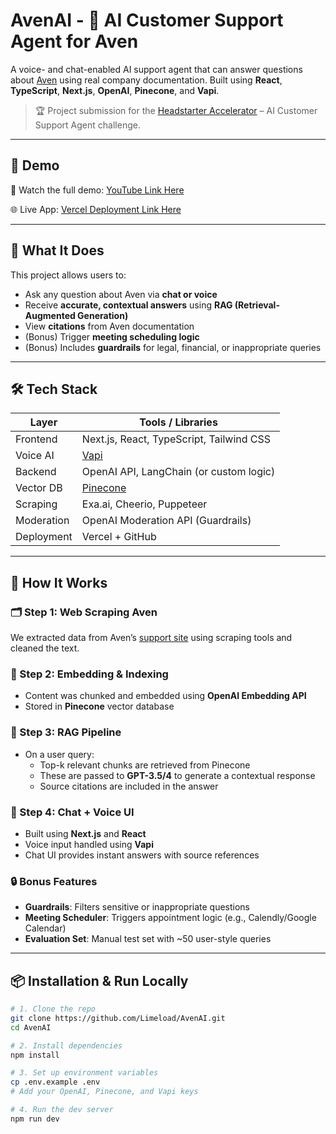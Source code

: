 # AvenAI - 🤖 AI Customer Support Agent for Aven


A voice- and chat-enabled AI support agent that can answer questions about [Aven](https://www.aven.com) using real company documentation. Built using **React**, **TypeScript**, **Next.js**, **OpenAI**, **Pinecone**, and **Vapi**.

> 🏆 Project submission for the [Headstarter Accelerator](https://app.headstarter.co/content/accelerator/project/ai-customer-support) – AI Customer Support Agent challenge.

---

## 🚀 Demo

🎥 Watch the full demo: [YouTube Link Here](#)

🌐 Live App: [Vercel Deployment Link Here](#)

---

## 🧠 What It Does

This project allows users to:
- Ask any question about Aven via **chat or voice**
- Receive **accurate, contextual answers** using **RAG (Retrieval-Augmented Generation)**
- View **citations** from Aven documentation
- (Bonus) Trigger **meeting scheduling logic**
- (Bonus) Includes **guardrails** for legal, financial, or inappropriate queries

---

## 🛠️ Tech Stack

| Layer        | Tools / Libraries                          |
|--------------|---------------------------------------------|
| Frontend     | Next.js, React, TypeScript, Tailwind CSS    |
| Voice AI     | [Vapi](https://vapi.ai)                    |
| Backend      | OpenAI API, LangChain (or custom logic)     |
| Vector DB    | [Pinecone](https://www.pinecone.io)         |
| Scraping     | Exa.ai, Cheerio, Puppeteer                  |
| Moderation   | OpenAI Moderation API (Guardrails)          |
| Deployment   | Vercel + GitHub                             |

---

## 🧩 How It Works

### 🗂️ Step 1: Web Scraping Aven
We extracted data from Aven’s [support site](https://www.aven.com/support) using scraping tools and cleaned the text.

### 🔎 Step 2: Embedding & Indexing
- Content was chunked and embedded using **OpenAI Embedding API**
- Stored in **Pinecone** vector database

### 🤖 Step 3: RAG Pipeline
- On a user query:
  - Top-k relevant chunks are retrieved from Pinecone
  - These are passed to **GPT-3.5/4** to generate a contextual response
  - Source citations are included in the answer

### 💬 Step 4: Chat + Voice UI
- Built using **Next.js** and **React**
- Voice input handled using **Vapi**
- Chat UI provides instant answers with source references

### 🔒 Bonus Features
- **Guardrails**: Filters sensitive or inappropriate questions
- **Meeting Scheduler**: Triggers appointment logic (e.g., Calendly/Google Calendar)
- **Evaluation Set**: Manual test set with ~50 user-style queries

---

## 📦 Installation & Run Locally

```bash
# 1. Clone the repo
git clone https://github.com/Limeload/AvenAI.git
cd AvenAI

# 2. Install dependencies
npm install

# 3. Set up environment variables
cp .env.example .env
# Add your OpenAI, Pinecone, and Vapi keys

# 4. Run the dev server
npm run dev
```



